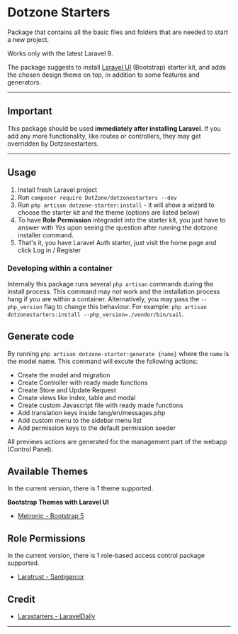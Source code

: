 # Dotzone Starters

Package that contains all the basic files and folders that are needed to start a new project.

Works only with the latest Laravel 9.

The package suggests to install [Laravel UI](https://github.com/laravel/ui) (Bootstrap) starter kit, and adds the chosen design theme on top, in addition to some features and generators.

---

## Important

This package should be used **immediately after installing Laravel**. If you add any more functionality, like routes or controllers, they may get overridden by Dotzonestarters.

---

## Usage

1. Install fresh Laravel project
2. Run `composer require DotZone/dotzonestarters --dev`
3. Run `php artisan dotzone-starter:install` - it will show a wizard to choose the starter kit and the theme (options are listed below)
4. To have **Role Permission** integradet into the starter kit, you just have to answer with *Yes* upon seeing the question after running the dotzone installer command.
5. That's it, you have Laravel Auth starter, just visit the home page and click Log in / Register

### Developing within a container

Internally this package runs several `php artisan` commands during the install process. This command may not work and the installation process hang if you are within a container. Alternatively, you may pass the `--php_version` flag to change this behaviour. For example: `php artisan dotzonestarters:install --php_version=./vendor/bin/sail`.

## Generate code

By running `php artisan dotzone-starter:generate {name}` where the `name` is the model name. This command will excute the following actions:

- Create the model and migration
- Create Controller with ready made functions
- Create Store and Update Request
- Create views like index, table and modal 
- Create custom Javascript file with ready made functions
- Add translation keys inside lang/en/messages.php
- Add custom menu to the sidebar menu list
- Add permission keys to the default permission seeder

All previews actions are generated for the management part of the webapp (Control Panel).


## Available Themes

In the current version, there is 1 theme supported. 

**Bootstrap Themes with Laravel UI**

- [Metronic - Bootstrap 5](https://keenthemes.com/metronic8/)

## Role Permissions

In the current version, there is 1 role-based access control package supported.

- [Laratrust - Santigarcor](https://laratrust.santigarcor.me)

## Credit

- [Larastarters - LaravelDaily](https://github.com/LaravelDaily/Larastarters)

---
